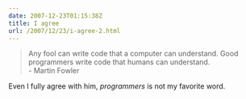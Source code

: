 ```yaml
---
date: 2007-12-23T01:15:38Z
title: I agree
url: /2007/12/23/i-agree-2.html
---
```


<blockquote>Any fool can write code that a computer can understand. Good programmers write code that humans can understand. <br />- Martin Fowler</p></blockquote>
<p>Even I fully agree with him, <em>programmers</em> is not my favorite word.</p>
